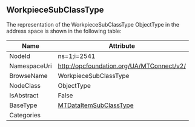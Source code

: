 <!-- objecttype -->
## WorkpieceSubClassType
  
<!-- end of text -->
The representation of the WorkpieceSubClassType ObjectType in the address space is shown in the following table:  

|Name|Attribute|
|---|---|
|NodeId|ns=1;i=2541|
|NamespaceUri|http://opcfoundation.org/UA/MTConnect/v2/|
|BrowseName|WorkpieceSubClassType|
|NodeClass|ObjectType|
|IsAbstract|False|
|BaseType|[MTDataItemSubClassType](../../ObjectTypes/MTDataItemSubClassType/readme.md)|
|Categories||

